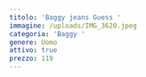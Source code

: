 ```yaml
---
titolo: 'Baggy jeans Guess '
immagine: /uploads/IMG_3620.jpeg
categoria: 'Baggy '
genere: Uomo
attivo: true
prezzo: 119
---
```


